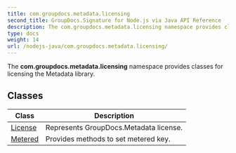 ```yaml
---
title: com.groupdocs.metadata.licensing
second_title: GroupDocs.Signature for Node.js via Java API Reference
description: The com.groupdocs.metadata.licensing namespace provides classes for licensing the Metadata library.
type: docs
weight: 14
url: /nodejs-java/com.groupdocs.metadata.licensing/
---
```


The **com.groupdocs.metadata.licensing** namespace provides classes for licensing the Metadata library.


## Classes

| Class | Description |
| --- | --- |
| [License](../com.groupdocs.metadata.licensing/license) | Represents GroupDocs.Metadata license. |
| [Metered](../com.groupdocs.metadata.licensing/metered) | Provides methods to set metered key. |
